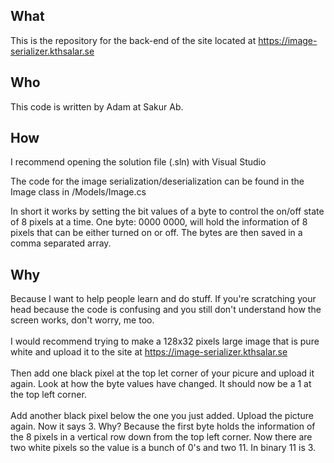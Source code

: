 ## What
This is the repository for the back-end of the site located at https://image-serializer.kthsalar.se

## Who
This code is written by Adam at Sakur Ab.

## How
I recommend opening the solution file (.sln) with Visual Studio

The code for the image serialization/deserialization can be found in the Image class in /Models/Image.cs

In short it works by setting the bit values of a byte to control the on/off state of 8 pixels at a time.
One byte: 0000 0000, will hold the information of 8 pixels that can be either turned on or off. The bytes are then saved in a comma separated array.

## Why

Because I want to help people learn and do stuff. If you're scratching your head because the code is confusing and you still don't understand how the screen works, don't worry, me too.<br/><br/>I would recommend trying to make a 128x32 pixels large image that is pure white and upload it to the site at https://image-serializer.kthsalar.se<br/><br/>
Then add one black pixel at the top let corner of your picure and upload it again. Look at how the byte values have changed. It should now be a 1 at the top left corner.<br/><br/>Add another black pixel below the one you just added. Upload the picture again. Now it says 3.
Why?
Because the first byte holds the information of the 8 pixels in a vertical row down from the top left corner. Now there are two white pixels so the value is a bunch of 0's and two 11. In binary 11 is 3.

